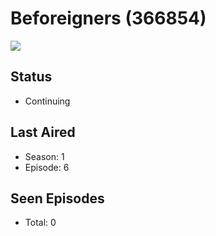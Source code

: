 # Beforeigners (366854)

<img src="https://dg31sz3gwrwan.cloudfront.net/poster/366854/1385024-0-optimized.jpg" />

## Status
* Continuing
## Last Aired
* Season: 1
* Episode: 6
## Seen Episodes
* Total: 0
